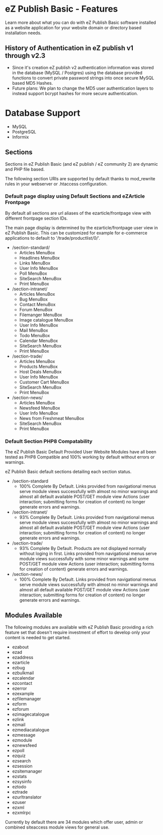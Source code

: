 # eZ Publish Basic - Features

Learn more about what you can do with eZ Publish Basic software installed as a website application for your website domain or directory based installation needs.

## History of Authentication in eZ publish v1 through v2.3

- Since it's creation eZ publish v2 authentication information was stored in the database (MySQL / Postgres) using the database provided functions to convert private password strings into once secure MySQL based MD5 Hashes.
- Future plans: We plan to change the MD5 user authentication layers to instead support bcrypt hashes for more secure authentication.

# Database Support

- MySQL
- PostgreSQL
- Informix

## Sections

Sections in eZ Publish Basic (and eZ publish / eZ community 2) are dynamic and PHP file based.

The following section URIs are supported by default thanks to mod_rewrite rules in your webserver or .htaccess configuration.

### Default page display using Default Sections and eZArticle Frontpage

By default all sections are url aliases of the ezarticle/frontpage view with different frontpage section IDs.

The main page display is determined by the ezarticle/frontpage user view in eZ Publish Basic. This can be customized for example for e-commerce applications to default to '/trade/productlist/0/'.

- /section-standard/
    - Articles MenuBox
    - Headlines MenuBox
    - Links MenuBox
    - User Info MenuBox
    - Poll MenuBox
    - SiteSearch MenuBox
    - Print MenuBox
- /section-intranet/
    - Articles MenuBox
    - Bug MenuBox
    - Contact MenuBox
    - Forum MenuBox
    - Filemanger MenuBox
    - Image catalogue MenuBox
    - User Info MenuBox
    - Mail MenuBox
    - Todo MenuBox
    - Calendar MenuBox
    - SiteSearch MenuBox
    - Print MenuBox
- /section-trade/
    - Articles MenuBox
    - Products MenuBox
    - Host Deals MenuBox
    - User Info MenuBox
    - Customer Cart MenuBox
    - SiteSearch MenuBox
    - Print MenuBox
- /section-news/
    - Articles MenuBox
    - Newsfeed MenuBox
    - User Info MenuBox
    - News from Freshmeat MenuBox
    - SiteSearch MenuBox
    - Print MenuBox

### Default Section PHP8 Compatability

The eZ Publish Basic Default Provided User Website Modules have all been tested as PHP8 Compatible and 100% working by default without errors or warnings.

eZ Publish Basic default sections detailing each section status.

- /section-standard
    - 100% Complete By Default. Links provided from navigational menus serve module views successfully with almost no minor warnings and almost all default available POST/GET module view Actions (user interaction; submitting forms for creation of content) no longer generate errors and warnings.
- /section-intranet/
    - 93% Complete By Default. Links provided from navigational menus serve module views successfully with almost no minor warnings and almost all default available POST/GET module view Actions (user interaction; submitting forms for creation of content) no longer generate errors and warnings.
- /section-trade/
    - 93% Complete By Default. Products are not displayed normally without loging in first. Links provided from navigational menus serve module views successfully with some minor warnings and some POST/GET module view Actions (user interaction; submitting forms for creation of content) generate errors and warnings.
- /section-news/
    - 100% Complete By Default. Links provided from navigational menus serve module views successfully with almost no minor warnings and almost all default available POST/GET module view Actions (user interaction; submitting forms for creation of content) no longer generate errors and warnings.


## Modules Available

The following modules are available with eZ Publish Basic providing a rich feature set that doesn't require investment of effort to develop only your content is needed to get started.

- ezabout
- ezad
- ezaddress
- ezarticle
- ezbug
- ezbulkmail
- ezcalendar
- ezcontact
- ezerror
- ezexample
- ezfilemanager
- ezform
- ezforum
- ezimagecatalogue
- ezlink
- ezmail
- ezmediacatalogue
- ezmessage
- ezmodule
- eznewsfeed
- ezpoll
- ezquiz
- ezsearch
- ezsession
- ezsitemanager
- ezstats
- ezsysinfo
- eztodo
- eztrade
- ezurltranslator
- ezuser
- ezxml
- ezxmlrpc

Currently by default there are 34 modules which offer user, admin or combined siteaccess module views for general use.